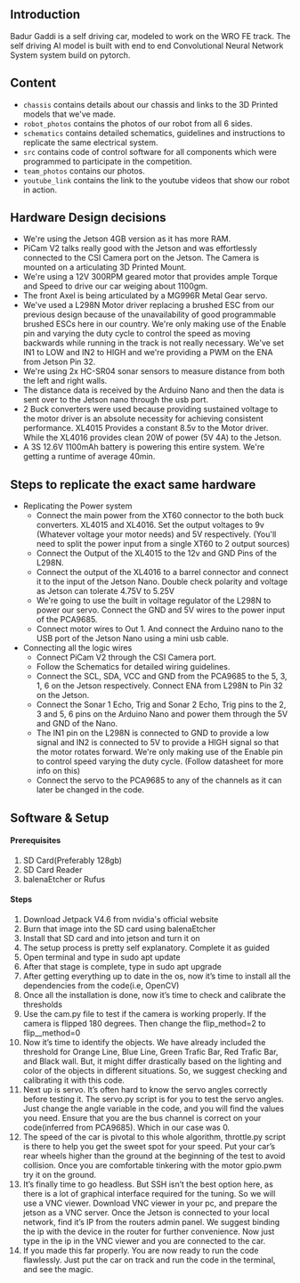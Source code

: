 ## Introduction

Badur Gaddi is a self driving car, modeled to work on the WRO FE track. The self driving AI model is built with end to end Convolutional Neural Network System system build on pytorch.


## Content

* `chassis` contains details about our chassis and links to the 3D Printed models that we've made.
* `robot_photos` contains the photos of our robot from all 6 sides.
* `schematics` contains detailed schematics, guidelines and instructions to replicate the same electrical system.
* `src` contains code of control software for all components which were programmed to participate in the competition.
* `team_photos` contains our photos.
* `youtube_link` contains the link to the youtube videos that show our robot in action.


## Hardware Design decisions

- We're using the Jetson 4GB version as it has more RAM.
- PiCam V2 talks really good with the Jetson and was effortlessly connected to the CSI Camera port on the Jetson. The Camera is mounted on a articulating 3D Printed Mount.
- We're using a 12V 300RPM geared motor that provides ample Torque and Speed to drive our car weiging about 1100gm.
- The front Axel is being articulated by a MG996R Metal Gear servo.
- We've used a L298N Motor driver replacing a brushed ESC from our previous design because of the unavailability of good programmable brushed ESCs here in our country. We're only making use of the Enable pin and varying the duty cycle to control the speed as moving backwards while running in the track is not really necessary. We've set IN1 to LOW and IN2 to HIGH and we're providing a PWM on the ENA from Jetson Pin 32.
- We're using 2x HC-SR04 sonar sensors to measure distance from both the left and right walls.
- The distance data is received by the Arduino Nano and then the data is sent over to the Jetson nano through the usb port.
- 2 Buck converters were used because providing sustained voltage to the motor driver is an absolute necessity for achieving consistent performance. XL4015 Provides a constant 8.5v to the Motor driver. While the XL4016 provides clean 20W of power (5V 4A) to the Jetson.
- A 3S 12.6V 1100mAh battery is powering this entire system. We're getting a runtime of average 40min.

## Steps to replicate the exact same hardware

+  Replicating the Power system
    - Connect the main power from the XT60 connector to the both buck converters. XL4015 and XL4016. Set the output voltages to 9v (Whatever voltage your motor needs) and 5V respectively. (You'll need to split the power input from a single XT60 to 2 output sources)
    - Connect the Output of the XL4015 to the 12v and GND Pins of the L298N.
    - Connect the output of the XL4016 to a barrel connector and connect it to the input of the Jetson Nano. Double check polarity and voltage as Jetson can tolerate 4.75V to 5.25V
    - We're going to use the built in voltage regulator of the L298N to power our servo. Connect the GND and 5V wires to the power input of the PCA9685.
    - Connect motor wires to Out 1. And connect the Arduino nano to the USB port of the Jetson Nano using a mini usb cable.
+  Connecting all the logic wires
    - Connect PiCam V2 through the CSI Camera port.
    - Follow the Schematics for detailed wiring guidelines.
    - Connect the SCL, SDA, VCC and GND from the PCA9685 to the 5, 3, 1, 6 on the Jetson respectively. Connect ENA from L298N to Pin 32 on the Jetson.
    - Connect the Sonar 1 Echo, Trig and Sonar 2 Echo, Trig pins to the 2, 3 and 5, 6 pins on the Arduino Nano and power them through the 5V and GND of the Nano.
    - The IN1 pin on the L298N is connected to GND to provide a low signal and IN2 is connected to 5V to provide a HIGH signal so that the motor rotates forward. We're only making use of the Enable pin to control speed varying the duty cycle. (Follow datasheet for more info on this)
    - Connect the servo to the PCA9685 to any of the channels as it can later be changed in the code.


## Software & Setup

#### Prerequisites

1. SD Card(Preferably 128gb)
2. SD Card Reader
3. balenaEtcher or Rufus

#### Steps

1. Download Jetpack V4.6 from nvidia's official website
2. Burn that image into the SD card using balenaEtcher
3. Install that SD card and into jetson and turn it on
4. The setup process is pretty self explanatory. Complete it as guided
5. Open terminal and type in sudo apt update
6. After that stage is complete, type in sudo apt upgrade
7. After getting everything up to date in the os, now it’s time to install all the dependencies from the code(i.e, OpenCV)
8. Once all the installation is done, now it’s time to check and calibrate the thresholds
9. Use the cam.py file to test if the camera is working properly. If the camera is flipped 180 degrees. Then change the flip_method=2 to flip__method=0
10. Now it’s time to identify the objects. We have already included the threshold for Orange Line, Blue Line, Green Trafic Bar, Red Trafic Bar, and Black wall. But, it might differ drastically based on the lighting and color of the objects in different situations. So, we suggest checking and calibrating it with this code. 
11. Next up is servo. It’s often hard to know the servo angles correctly before testing it. The  servo.py script is for you to test the servo angles. Just change the angle variable in the code, and you will find the values you need. Ensure that you are the bus channel is correct on your code(inferred from PCA9685). Which in our case was 0.
12. The speed of the car is pivotal to this whole algorithm, throttle.py script is there to help you get the sweet spot for your speed. Put your car’s rear wheels higher than the ground at the beginning of the test to avoid collision. Once you are comfortable tinkering with the motor gpio.pwm try it on the ground.
13. It’s finally time to go headless. But SSH isn’t the best option here, as there is a lot of graphical interface required for the tuning. So we will use a VNC viewer. Download VNC viewer in your pc, and prepare the jetson as a VNC server. Once the Jetson is connected to your local network, find it’s IP from the routers admin panel. We suggest binding the ip with the device in the router for further convenience. Now just type in the ip in the VNC viewer and you are connected to the car.
14. If you made this far properly. You are now ready to run the code flawlessly. Just put the car on track and run the code in the terminal, and see the magic. 

